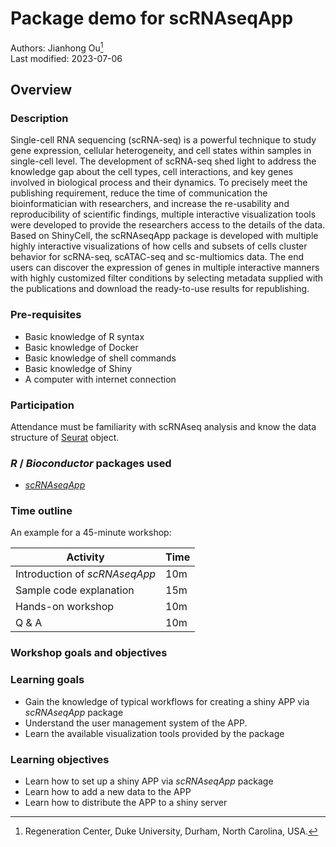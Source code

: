 Package demo for scRNAseqApp
================
Authors: Jianhong Ou[^1]<br/>
Last modified: 2023-07-06

## Overview

### Description

Single-cell RNA sequencing (scRNA-seq) is a powerful technique to study
gene expression, cellular heterogeneity, and cell states within samples
in single-cell level. The development of scRNA-seq shed light to address
the knowledge gap about the cell types, cell interactions, and key genes
involved in biological process and their dynamics. To precisely meet the
publishing requirement, reduce the time of communication the
bioinformatician with researchers, and increase the re-usability and
reproducibility of scientific findings, multiple interactive
visualization tools were developed to provide the researchers access to
the details of the data. Based on ShinyCell, the scRNAseqApp package is
developed with multiple highly interactive visualizations of how cells
and subsets of cells cluster behavior for scRNA-seq, scATAC-seq and
sc-multiomics data. The end users can discover the expression of genes
in multiple interactive manners with highly customized filter conditions
by selecting metadata supplied with the publications and download the
ready-to-use results for republishing.

### Pre-requisites

- Basic knowledge of R syntax
- Basic knowledge of Docker
- Basic knowledge of shell commands
- Basic knowledge of Shiny
- A computer with internet connection

### Participation

Attendance must be familiarity with scRNAseq analysis and know the data
structure of [Seurat](https://satijalab.org/seurat/) object.

### *R* / *Bioconductor* packages used

- [*scRNAseqApp*](https://bioconductor.org/packages/scRNAseqApp/)

### Time outline

An example for a 45-minute workshop:

| Activity                      | Time |
|-------------------------------|------|
| Introduction of *scRNAseqApp* | 10m  |
| Sample code explanation       | 15m  |
| Hands-on workshop             | 10m  |
| Q & A                         | 10m  |

### Workshop goals and objectives

### Learning goals

- Gain the knowledge of typical workflows for creating a shiny APP via
  *scRNAseqApp* package
- Understand the user management system of the APP.
- Learn the available visualization tools provided by the package

### Learning objectives

- Learn how to set up a shiny APP via *scRNAseqApp* package
- Learn how to add a new data to the APP
- Learn how to distribute the APP to a shiny server

[^1]: Regeneration Center, Duke University, Durham, North Carolina, USA.
